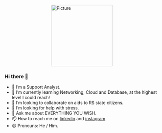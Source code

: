 <img src="https://media1.tenor.com/m/5Gp3w7vw5WkAAAAC/chainsaw-man.gif" 
        alt="Picture" 
        width="200" 
        height="200" 
        style="display: block; margin: 0 auto" />

### Hi there 👋

- 🔭 I’m a Support Analyst. 
- 🌱 I’m currently learning Networking, Cloud and Database, at the highest level I could reach! 
- 👯 I’m looking to collaborate on aids to RS state citizens.
- 🤔 I’m looking for help with stress.
- 💬 Ask me about EVERYTHING YOU WISH.
- 📫 How to reach me on [linkedin](https://br.linkedin.com/in/gean-carlos-silva-colares-013654212) and [instagram](https://instagram.com/gc.colares).
- 😄 Pronouns: He / Him.


